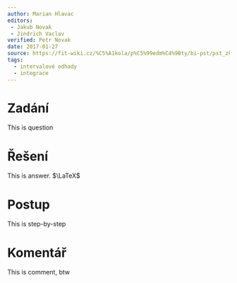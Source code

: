 ```yaml
---
author: Marian Hlavac
editors:
 - Jakub Novak
 - Jindrich Vaclav
verified: Petr Novak
date: 2017-01-27
source: https://fit-wiki.cz/%C5%A1kola/p%C5%99edm%C4%9Bty/bi-pst/pst_zkou%C5%A1ka_2016-01-13
tags:
  - intervalové odhady
  - integrace
---
```


# Zadání

This is question

# Řešení

This is answer. $\LaTeX$

# Postup

This is step-by-step

# Komentář

This is comment, btw
